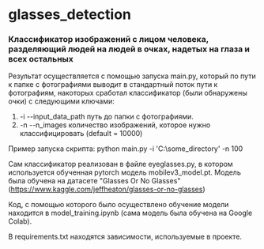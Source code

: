 # glasses_detection
### Классификатор изображений с лицом человека, разделяющий людей на людей в очках, надетых на глаза и всех остальных

Результат осуществляется с помощью запуска main.py, который по пути к папке с фотографиями выводит в стандартный поток пути к фотографиям, накоторых сработал классификатор (были обнаружены очки) с следующими ключами:
1. -i --input_data_path путь до папки с фотографиями.
2. -n --n_images количество изображений, которое нужно классифицировать (default = 10000)

Пример запуска скрипта: python main.py -i 'C:\some_directory' -n 100

Сам классификатор реализован в файле eyeglasses.py, в котором используется обученная pytorch модель mobilev3_model.pt. Модель была обучена на датасете "Glasses Or No Glasses" (https://www.kaggle.com/jeffheaton/glasses-or-no-glasses)

Код, с помощью которого было осуществлено обучение модели находится в model_training.ipynb (сама модель была обучена на Google Colab).

В requirements.txt находятся зависимости, используемые в проекте.
